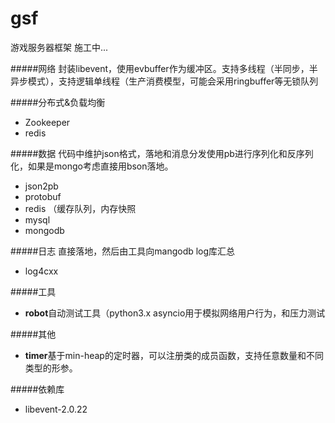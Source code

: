 # gsf

游戏服务器框架 施工中...<br>

#####网络
    封装libevent，使用evbuffer作为缓冲区。支持多线程（半同步，半异步模式），支持逻辑单线程（生产消费模型，可能会采用ringbuffer等无锁队列

#####分布式&负载均衡
* Zookeeper
* redis

#####数据
    代码中维护json格式，落地和消息分发使用pb进行序列化和反序列化，如果是mongo考虑直接用bson落地。
* json2pb
* protobuf
* redis （缓存队列，内存快照
* mysql
* mongodb

#####日志
    直接落地，然后由工具向mangodb log库汇总
* log4cxx

#####工具
* **robot**自动测试工具（python3.x asyncio用于模拟网络用户行为，和压力测试<br>

#####其他
* **timer**基于min-heap的定时器，可以注册类的成员函数，支持任意数量和不同类型的形参。<br>

#####依赖库
* libevent-2.0.22
